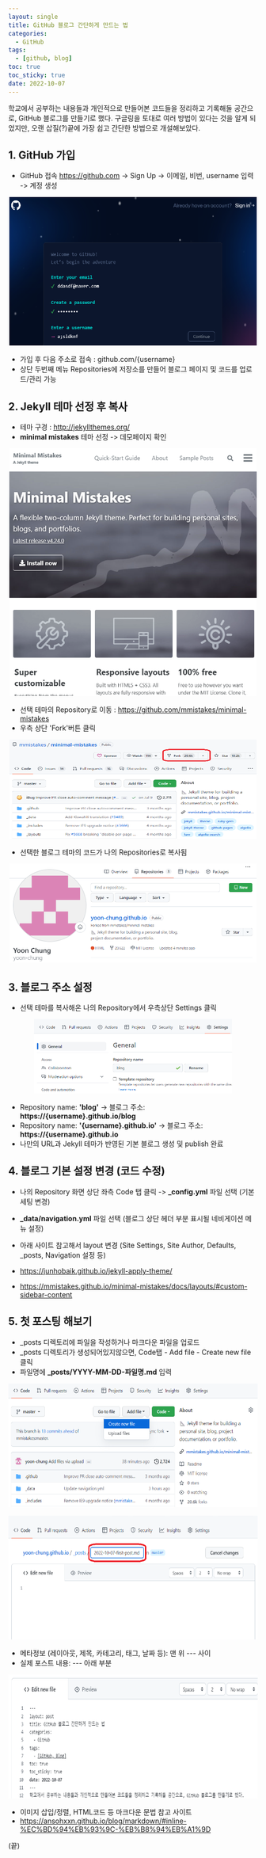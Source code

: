 ```yaml
---
layout: single
title: GitHub 블로그 간단하게 만드는 법
categories:
  - GitHub
tags:
  - [github, blog]
toc: true
toc_sticky: true
date: 2022-10-07
---
```

학교에서 공부하는 내용들과 개인적으로 만들어본 코드들을 정리하고 기록해둘 공간으로, GitHub 블로그를 만들기로 했다. 
구글링을 토대로 여러 방법이 있다는 것을 알게 되었지만, 오랜 삽질(?)끝에 가장 쉽고 간단한 방법으로 개설해보았다.

## 1. GitHub 가입
- GitHub 접속 https://github.com -> Sign Up -> 이메일, 비번, username 입력 -> 계정 생성

<p align="center"><img src="/assets/images/1.png" width="500" height="300"></p>
     
- 가입 후 다음 주소로 접속 : github.com/{username} 
- 상단 두번째 메뉴 Repositories에 저장소를 만들어 블로그 페이지 및 코드를 업로드/관리 가능

## 2. Jekyll 테마 선정 후 복사
- 테마 구경 : http://jekyllthemes.org/
- **minimal mistakes** 테마 선정 -> 데모페이지 확인

<p align="center"><img src="/assets/images/mm.png" width="500" height="500"></p>

- 선택 테마의 Repository로 이동 : https://github.com/mmistakes/minimal-mistakes
- 우측 상단 'Fork'버튼 클릭

<p align="center"><img src="/assets/images/3.png" width="500" height="200"></p>

- 선택한 블로그 테마의 코드가 나의 Repositories로 복사됨

<p align="center"><img src="/assets/images/4.png" width="500" height="200"></p>

## 3. 블로그 주소 설정
- 선택 테마를 복사해온 나의 Repository에서 우측상단 Settings 클릭

<p align="center"><img src="/assets/images/5.png" width="400" height="150"></p>

- Repository name: **'blog'** -> 블로그 주소: **https://{username}.github.io/blog**
- Repository name: **'{username}.github.io'** -> 블로그 주소: **https://{username}.github.io**
- 나만의 URL과 Jekyll 테마가 반영된 기본 블로그 생성 및 publish 완료

## 4. 블로그 기본 설정 변경 (코드 수정)
- 나의 Repository 화면 상단 좌측 Code 탭 클릭 -> **\_config.yml** 파일 선택 (기본 세팅 변경)
- **\_data/navigation.yml** 파일 선택 (블로그 상단 헤더 부분 표시될 네비게이션 메뉴 설정)

- 아래 사이트 참고해서 layout 변경 (Site Settings, Site Author, Defaults, \_posts, Navigation 설정 등)
- https://junhobaik.github.io/jekyll-apply-theme/
- https://mmistakes.github.io/minimal-mistakes/docs/layouts/#custom-sidebar-content


## 5. 첫 포스팅 해보기
- \_posts 디렉토리에 파일을 작성하거나 마크다운 파일을 업로드
- \_posts 디렉토리가 생성되어있지않으면, Code탭 - Add file - Create new file 클릭
- 파일명에 **\_posts/YYYY-MM-DD-파일명.md** 입력
  
<p align="center"><img src="/assets/images/6.png" width="600" height="250"></p>

<p align="center"><img src="/assets/images/7.png" width="600" height="250"></p>

- 메타정보 (레이아웃, 제목, 카테고리, 태그, 날짜 등): 맨 위 --- 사이
- 실제 포스트 내용: --- 아래 부분

<p align="center"><img src="/assets/images/8.png" width="600" height="250"></p>

- 이미지 삽입/정렬, HTML코드 등 마크다운 문법 참고 사이트
- https://ansohxxn.github.io/blog/markdown/#inline-%EC%BD%94%EB%93%9C-%EB%B8%94%EB%A1%9D

(끝)
